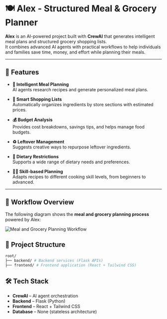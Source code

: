 # 🍽️ Alex - Structured Meal & Grocery Planner

**Alex** is an AI-powered project built with **CrewAI** that generates intelligent meal plans and structured grocery shopping lists.  
It combines advanced AI agents with practical workflows to help individuals and families save time, money, and effort while planning their meals.  

---

## 🚀 Features

- **🤖 Intelligent Meal Planning**  
  AI agents research recipes and generate personalized meal plans.

- **🛒 Smart Shopping Lists**  
  Automatically organizes ingredients by store sections with estimated prices.

- **💰 Budget Analysis**  
  Provides cost breakdowns, savings tips, and helps manage food budgets.

- **♻️ Leftover Management**  
  Suggests creative ways to repurpose leftover ingredients.

- **🥦 Dietary Restrictions**  
  Supports a wide range of dietary needs and preferences.

- **👩‍🍳 Skill-based Planning**  
  Adapts recipes to different cooking skill levels, from beginners to advanced.

---

## 🔄 Workflow Overview

The following diagram shows the **meal and grocery planning process** powered by Alex:

![Meal and Grocery Planning Workflow](https://cf-courses-data.s3.us.cloud-object-storage.appdomain.cloud/0crjoLc3Yn0JefQoJVUarA/image%20-3-.png)

## 📂 Project Structure

```bash
root/
├── backend/ # Backend services (Flask APIs)
├── frontend/ # Frontend application (React + Tailwind CSS)
```

## 🛠️ Tech Stack

- **CrewAI** – AI agent orchestration  
- **Backend** – Flask (Python)  
- **Frontend** – React + Tailwind CSS  
- **Database** – None (stateless architecture)